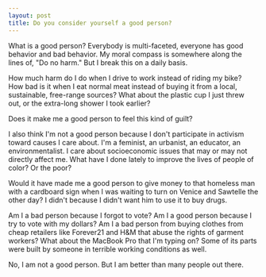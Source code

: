 ```yaml
---
layout: post
title: Do you consider yourself a good person?
---
```

What is a good person? Everybody is multi-faceted, everyone has good behavior and bad behavior. My moral compass is somewhere along the lines of, "Do no harm." But I break this on a daily basis.

How much harm do I do when I drive to work instead of riding my bike? How bad is it when I eat normal meat instead of buying it from a local, sustainable, free-range sources? What about the plastic cup I just threw out, or the extra-long shower I took earlier?

Does it make me a good person to feel this kind of guilt?

I also think I'm not a good person because I don't participate in activism toward causes I care about. I'm a feminist, an urbanist, an educator, an environmentalist. I care about socioeconomic issues that may or may not directly affect me. What have I done lately to improve the lives of people of color? Or the poor?

Would it have made me a good person to give money to that homeless man with a cardboard sign when I was waiting to turn on Venice and Sawtelle the other day? I didn't because I didn't want him to use it to buy drugs.

Am I a bad person because I forgot to vote? Am I a good person because I try to vote with my dollars? Am I a bad person from buying clothes from cheap retailers like Forever21 and H&M that abuse the rights of garment workers? What about the MacBook Pro that I'm typing on? Some of its parts were built by someone in terrible working conditions as well.

No, I am not a good person. But I am better than many people out there.